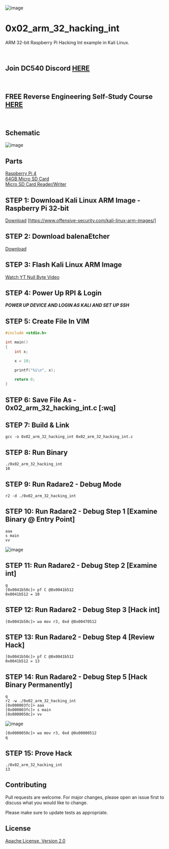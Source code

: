 ![image](https://github.com/mytechnotalent/0x02_arm_32_hacking_int/blob/main/RPI32AAHI.png?raw=true)

# 0x02_arm_32_hacking_int
ARM 32-bit Raspberry Pi Hacking Int example in Kali Linux.

<br>

## Join DC540 Discord [HERE](https://discord.gg/TC9V9RCr5U)

<br>

## FREE Reverse Engineering Self-Study Course [HERE](https://github.com/mytechnotalent/Reverse-Engineering-Tutorial)

<br>

## Schematic
![image](https://github.com/mytechnotalent/0x02_arm_32_hacking_int/blob/main/schematic.png?raw=true)

## Parts
[Raspberry Pi 4](https://www.adafruit.com/product/4292)<br>
[64GB Micro SD Card](https://www.amazon.com/SDSDQUA-064G-A11-Professional-MicroSDXC-formatted-recording/dp/106171327X)<br>
[Micro SD Card Reader/Writer](https://www.amazon.com/uni-Adapter-Supports-Compatible-MacBook/dp/B081VHSB2V)

## STEP 1: Download Kali Linux ARM Image - Raspberry Pi 32-bit
[Download](https://images.kali.org/arm-images/kali-linux-2020.4-rpi4-nexmon.img.xz) [https://www.offensive-security.com/kali-linux-arm-images/]

## STEP 2: Download balenaEtcher
[Download](https://www.balena.io/etcher)

## STEP 3: Flash Kali Linux ARM Image
[Watch YT Null Byte Video](https://www.youtube.com/watch?v=Jquf9BDm4iU&t=493s)

## STEP 4: Power Up RPI & Login
***POWER UP DEVICE AND LOGIN AS KALI AND SET UP SSH***

## STEP 5: Create File In VIM
```c
#include <stdio.h>

int main()
{
    int x;

    x = 10;

    printf("%i\n", x);

    return 0;
}
```

## STEP 6: Save File As - 0x02_arm_32_hacking_int.c [:wq]

## STEP 7: Build & Link
```
gcc -o 0x02_arm_32_hacking_int 0x02_arm_32_hacking_int.c
```

## STEP 8: Run Binary
```
./0x02_arm_32_hacking_int
10
```

## STEP 9: Run Radare2 - Debug Mode
```
r2 -d ./0x02_arm_32_hacking_int
```

## STEP 10: Run Radare2 - Debug Step 1 [Examine Binary @ Entry Point]
```
aaa
s main
vv
```
![image](https://github.com/mytechnotalent/0x02_arm_32_hacking_int/blob/main/1.png?raw=true)

## STEP 11: Run Radare2 - Debug Step 2 [Examine int]
```
q
[0x0041b50c]> pf C @0x0041b512
0x0041b512 = 10
```

## STEP 12: Run Radare2 - Debug Step 3 [Hack int]
```
[0x0041b50c]> wa mov r3, 0xd @0x00470512
```

## STEP 13: Run Radare2 - Debug Step 4 [Review Hack]
```
[0x0041b50c]> pf C @0x0041b512
0x0041b512 = 13
```

## STEP 14: Run Radare2 - Debug Step 5 [Hack Binary Permanently]
```
q
r2 -w ./0x02_arm_32_hacking_int
[0x000003fc]> aaa
[0x000003fc]> s main
[0x0000050c]> vv
```
![image](https://github.com/mytechnotalent/0x02_arm_32_hacking_int/blob/main/2.png?raw=true)
```
[0x0000050c]> wa mov r3, 0xd @0x00000512
q
```

## STEP 15: Prove Hack
```
./0x02_arm_32_hacking_int
13
```

## Contributing
Pull requests are welcome. For major changes, please open an issue first to discuss what you would like to change.

Please make sure to update tests as appropriate.

## License
[Apache License, Version 2.0](https://www.apache.org/licenses/LICENSE-2.0)
